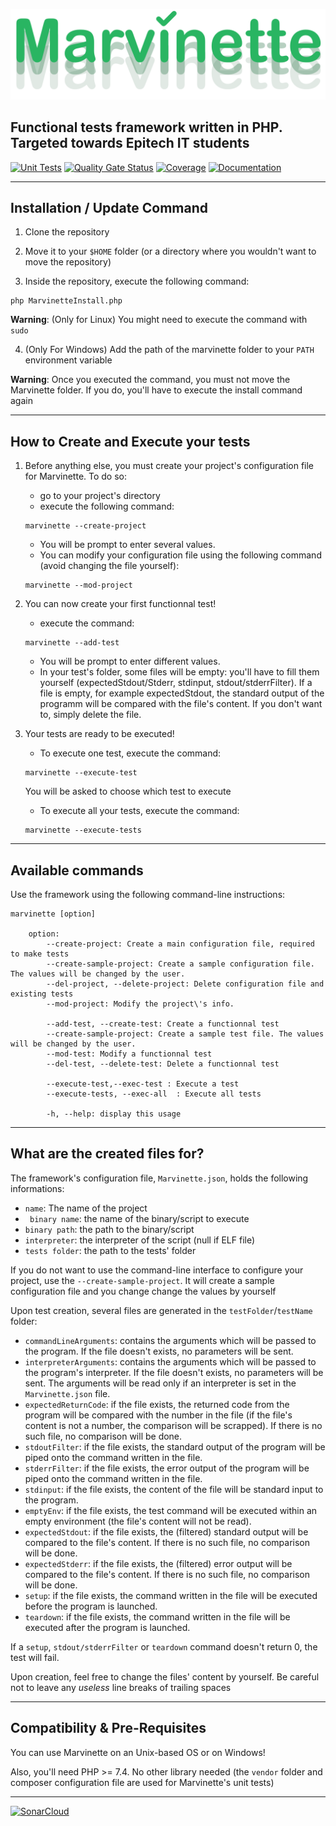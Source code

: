 [![Marvinette](images/logo.PNG)](images/logo.PNG)

## Functional tests framework written in PHP. Targeted towards Epitech IT students

[![Unit Tests](https://github.com/Arthi-chaud/Marvinette/actions/workflows/unit_tests.yml/badge.svg?branch=dev)](https://github.com/Arthi-chaud/Marvinette/actions/workflows/unit_tests.yml)
[![Quality Gate Status](https://sonarcloud.io/api/project_badges/measure?project=Arthi-chaud_Marvinette&metric=alert_status)](https://sonarcloud.io/dashboard?id=Arthi-chaud_Marvinette)
[![Coverage](https://sonarcloud.io/api/project_badges/measure?project=Arthi-chaud_Marvinette&metric=coverage)](https://sonarcloud.io/dashboard?id=Arthi-chaud_Marvinette)
[![Documentation](https://img.shields.io/badge/Documentation-Doxygen-blue)](https://arthi-chaud.github.io/Marvinette/)

---

## Installation / Update Command

1. Clone the repository

2. Move it to your `$HOME` folder (or a directory where you wouldn't want to move the repository)

3. Inside the repository, execute the following command:

```shell
php MarvinetteInstall.php
```
**Warning**: (Only for Linux) You might need to execute the command with `sudo`

4. (Only For Windows) Add the path of the marvinette folder to your `PATH` environment variable

**Warning**: Once you executed the command, you must not move the Marvinette folder. If you do, you'll have to execute the install command again

---

## How to Create and Execute your tests

1. Before anything else, you must create your project's configuration file for Marvinette. To do so:
    - go to your project's directory
    - execute the following command:

    ```shell
    marvinette --create-project
    ```

    - You will be prompt to enter several values.
    - You can modify your configuration file using the following command (avoid changing the file yourself):

    ```shell
    marvinette --mod-project
    ```

2. You can now create your first functionnal test!
    - execute the command:

    ```shell
    marvinette --add-test
    ```

    - You will be prompt to enter different values.
    - In your test's folder, some files will be empty: you'll have to fill them yourself (expectedStdout/Stderr, stdinput, stdout/stderrFilter). If a file is empty, for example expectedStdout, the standard output of the programm will be compared with the file's content. If you don't want to, simply delete the file.

3. Your tests are ready to be executed!
    - To execute one test, execute the command:

    ```shell
    marvinette --execute-test
    ```

    You will be asked to choose which test to execute
    - To execute all your tests, execute the command:

    ```shell
    marvinette --execute-tests
    ```

---

## Available commands

Use the framework using the following command-line instructions:

```shell
marvinette [option]

    option:
        --create-project: Create a main configuration file, required to make tests
        --create-sample-project: Create a sample configuration file. The values will be changed by the user.
        --del-project, --delete-project: Delete configuration file and existing tests
        --mod-project: Modify the project\'s info.
        
        --add-test, --create-test: Create a functionnal test
        --create-sample-project: Create a sample test file. The values will be changed by the user.
        --mod-test: Modify a functionnal test
        --del-test, --delete-test: Delete a functionnal test

        --execute-test,--exec-test : Execute a test
        --execute-tests, --exec-all  : Execute all tests

        -h, --help: display this usage
```

---

## What are the created files for?

The framework's configuration file, ```Marvinette.json```, holds the following informations:

- ```name```: The name of the project
- ``` binary name```: the name of the binary/script to execute
- ```binary path```: the path to the binary/script
- ```interpreter```: the interpreter of the script (null if ELF file)
- ```tests folder```: the path to the tests' folder

If you do not want to use the command-line interface to configure your project, use the ```--create-sample-project```.
It will create a sample configuration file and you change change the values by yourself

Upon test creation, several files are generated in the ```testFolder```/```testName``` folder:

- ```commandLineArguments```: contains the arguments which will be passed to the program. If the file doesn't exists, no parameters will be sent.
- ```interpreterArguments```: contains the arguments which will be passed to the program's interpreter. If the file doesn't exists, no parameters will be sent. The arguments will be read only if an interpreter is set in the ```Marvinette.json``` file.
- ```expectedReturnCode```: if the file exists, the returned code from the program will be compared with the number in the file (if the file's content is not a number, the comparison will be scrapped). If there is no such file, no comparison will be done.
- ```stdoutFilter```: if the file exists, the standard output of the program will be piped onto the command written in the file.
- ```stderrFilter```: if the file exists, the error output of the program will be piped onto the command written in the file.
- ```stdinput```: if the file exists, the content of the file will be standard input to the program.
- ```emptyEnv```: if the file exists, the test command will be executed within an empty environment (the file's content will not be read).
- ```expectedStdout```: if the file exists, the (filtered) standard output will be compared to the file's content. If there is no such file, no comparison will be done.
- ```expectedStderr```: if the file exists, the (filtered) error output will be compared to the file's content. If there is no such file, no comparison will be done.
- ```setup```: if the file exists, the command written in the file will be executed before the program is launched.
- ```teardown```: if the file exists, the command written in the file will be executed after the program is launched.

If a ```setup```, ```stdout/stderrFilter``` or ```teardown``` command doesn't return 0, the test will fail.

Upon creation, feel free to change the files' content by yourself.
Be careful not to leave any *useless* line breaks of trailing spaces

---

## Compatibility & Pre-Requisites

You can use Marvinette on an Unix-based OS or on Windows!

Also, you'll need PHP >= 7.4. No other library needed (the ```vendor``` folder and composer configuration file are used for Marvinette's unit tests)

---

[![SonarCloud](https://sonarcloud.io/images/project_badges/sonarcloud-white.svg)](https://sonarcloud.io/dashboard?id=Arthi-chaud_Marvinette)
